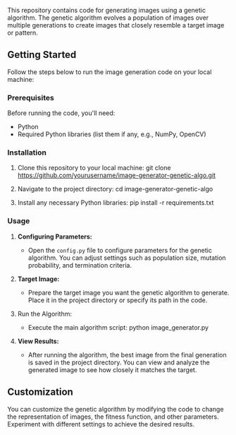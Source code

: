 This repository contains code for generating images using a genetic algorithm. The genetic algorithm evolves a population of images over multiple generations to create images that closely resemble a target image or pattern.

## Getting Started

Follow the steps below to run the image generation code on your local machine:

### Prerequisites

Before running the code, you'll need:

- Python 
- Required Python libraries (list them if any, e.g., NumPy, OpenCV)

### Installation

1. Clone this repository to your local machine:
     git clone https://github.com/yourusername/image-generator-genetic-algo.git
   

2. Navigate to the project directory:
     cd image-generator-genetic-algo
  

3. Install any necessary Python libraries:
      pip install -r requirements.txt
   

### Usage

1. **Configuring Parameters:**
   
   - Open the `config.py` file to configure parameters for the genetic algorithm. You can adjust settings such as population size, mutation probability, and termination criteria.

2. **Target Image:**
   
   - Prepare the target image you want the genetic algorithm to generate. Place it in the project directory or specify its path in the code.

3. Run the Algorithm:
   
   - Execute the main algorithm script:
        python image_generator.py

4. **View Results:**
   
   - After running the algorithm, the best image from the final generation is saved in the project directory. You can view and analyze the generated image to see how closely it matches the target.

## Customization

You can customize the genetic algorithm by modifying the code to change the representation of images, the fitness function, and other parameters. Experiment with different settings to achieve the desired results.
